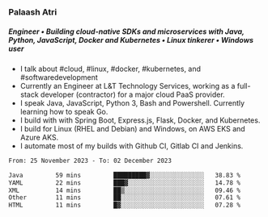 ### Palaash Atri

##### Engineer • Building cloud-native SDKs and microservices with Java, Python, JavaScript, Docker and Kubernetes • Linux tinkerer • Windows user

- I talk about #cloud, #linux, #docker, #kubernetes, and #softwaredevelopment
- Currently an Engineer at L&T Technology Services, working as a full-stack developer (contractor) for a major cloud PaaS provider.
- I speak Java, JavaScript, Python 3, Bash and Powershell. Currently learning how to speak Go.
- I build with with Spring Boot, Express.js, Flask, Docker, and Kubernetes.
- I build for Linux (RHEL and Debian) and Windows, on AWS EKS and Azure AKS.
- I automate most of my builds with Github CI, Gitlab CI and Jenkins.

<!--
**palaashatri/palaashatri** is a ✨ _special_ ✨ repository because its `README.md` (this file) appears on your GitHub profile.

Here are some ideas to get you started:

- 🔭 I’m currently working on ...
- 🌱 I’m currently learning ...
- 👯 I’m looking to collaborate on ...
- 🤔 I’m looking for help with ...
- 💬 Ask me about ...
- 📫 How to reach me: ...
- 😄 Pronouns: ...
- ⚡ Fun fact: ...
-->

<!--START_SECTION:waka-->

```txt
From: 25 November 2023 - To: 02 December 2023

Java         59 mins         █████████▓░░░░░░░░░░░░░░░   38.83 %
YAML         22 mins         ███▓░░░░░░░░░░░░░░░░░░░░░   14.78 %
XML          14 mins         ██▒░░░░░░░░░░░░░░░░░░░░░░   09.46 %
Other        11 mins         ██░░░░░░░░░░░░░░░░░░░░░░░   07.61 %
HTML         11 mins         █▓░░░░░░░░░░░░░░░░░░░░░░░   07.28 %
```

<!--END_SECTION:waka-->
